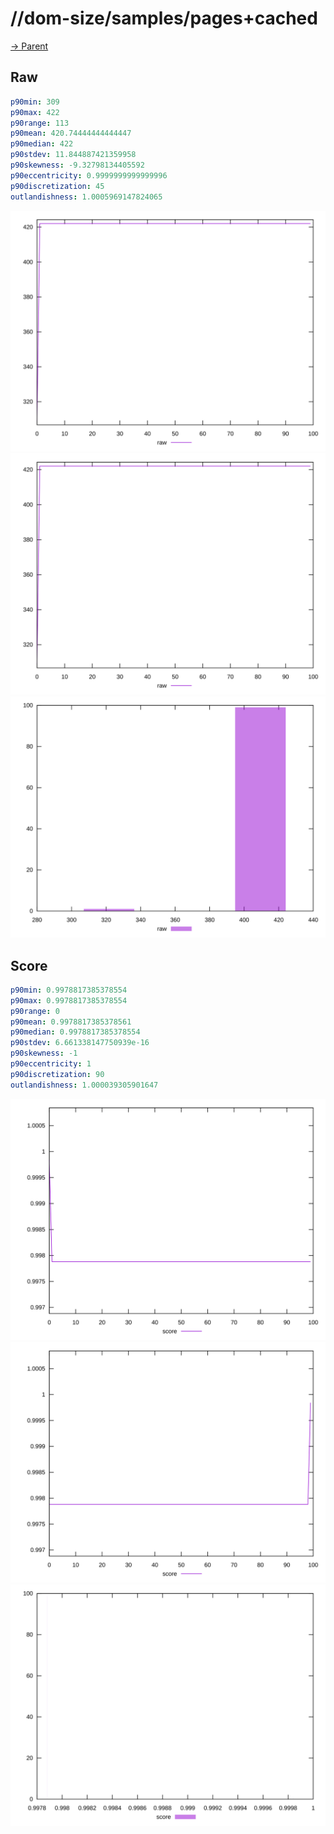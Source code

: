 
# //dom-size/samples/pages+cached

[→ Parent](../..)


## Raw


```yaml
p90min: 309
p90max: 422
p90range: 113
p90mean: 420.74444444444447
p90median: 422
p90stdev: 11.844887421359958
p90skewness: -9.32798134405592
p90eccentricity: 0.9999999999999996
p90discretization: 45
outlandishness: 1.0005969147824065

```

![PLOT: raw-values](./raw/values.svg)![PLOT: raw-sorted](./raw/sorted.svg)![PLOT: raw-histogram](./raw/histogram.svg)
## Score


```yaml
p90min: 0.9978817385378554
p90max: 0.9978817385378554
p90range: 0
p90mean: 0.9978817385378561
p90median: 0.9978817385378554
p90stdev: 6.661338147750939e-16
p90skewness: -1
p90eccentricity: 1
p90discretization: 90
outlandishness: 1.000039305901647

```

![PLOT: score-values](./score/values.svg)![PLOT: score-sorted](./score/sorted.svg)![PLOT: score-histogram](./score/histogram.svg)